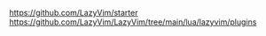 https://github.com/LazyVim/starter
https://github.com/LazyVim/LazyVim/tree/main/lua/lazyvim/plugins

